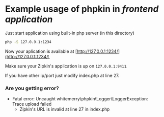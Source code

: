 # Example usage of phpkin in *frontend application*
Just start application using built-in php server (in this directory)
``` bash
php -S 127.0.0.1:1234
```
Now your aplication is available at [http://127.0.0.1:1234/](http://127.0.0.1:1234/)

Make sure your Zipkin's application is up on `127.0.0.1:9411`.

If you have other ip/port just modify index.php at line 27.

### Are you getting error?
- Fatal error: Uncaught whitemerry\phpkin\Logger\LoggerException: Trace upload failed
   * Zipkin's URL is invalid at line 27 in index.php